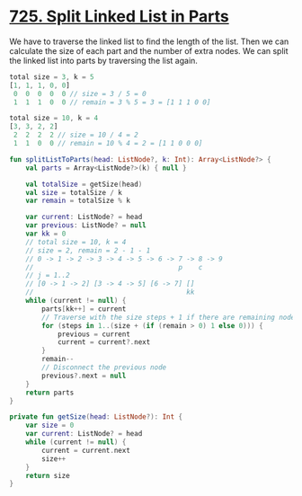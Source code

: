 # [725. Split Linked List in Parts](https://leetcode.com/problems/split-linked-list-in-parts/description/)
We have to traverse the linked list to find the length of the list. Then we can calculate the size of each part and the number of extra nodes. We can split the linked list into parts by traversing the list again.

```js
total size = 3, k = 5
[1, 1, 1, 0, 0]
 0  0  0  0  0 // size = 3 / 5 = 0
 1  1  1  0  0 // remain = 3 % 5 = 3 = [1 1 1 0 0]

total size = 10, k = 4
[3, 3, 2, 2]
 2  2  2  2 // size = 10 / 4 = 2
 1  1  0  0 // remain = 10 % 4 = 2 = [1 1 0 0 0]
```

```kotlin
fun splitListToParts(head: ListNode?, k: Int): Array<ListNode?> {
    val parts = Array<ListNode?>(k) { null }

    val totalSize = getSize(head)
    val size = totalSize / k
    var remain = totalSize % k

    var current: ListNode? = head
    var previous: ListNode? = null
    var kk = 0
    // total size = 10, k = 4
    // size = 2, remain = 2 - 1 - 1
    // 0 -> 1 -> 2 -> 3 -> 4 -> 5 -> 6 -> 7 -> 8 -> 9
    //                                    p    c
    // j = 1..2
    // [0 -> 1 -> 2] [3 -> 4 -> 5] [6 -> 7] []
    //                                      kk
    while (current != null) {
        parts[kk++] = current
        // Traverse with the size steps + 1 if there are remaining nodes
        for (steps in 1..(size + (if (remain > 0) 1 else 0))) {
            previous = current
            current = current?.next
        }
        remain--
        // Disconnect the previous node
        previous?.next = null
    }
    return parts
}

private fun getSize(head: ListNode?): Int {
    var size = 0
    var current: ListNode? = head
    while (current != null) {
        current = current.next
        size++
    }
    return size
}
```